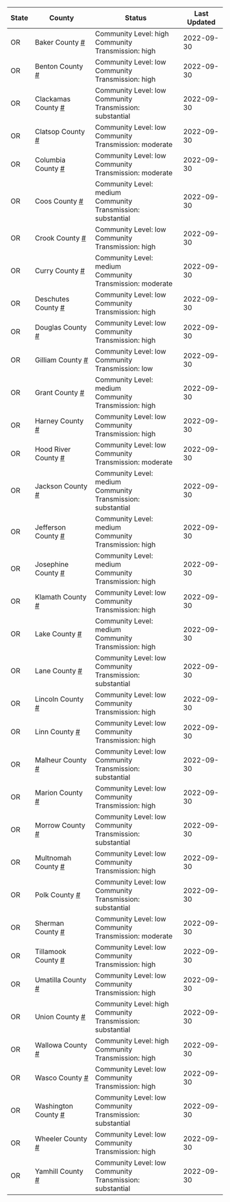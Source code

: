 State | County | Status | Last Updated
--- | --- | --- | --- 
OR | Baker County <a href="#baker_county">#</a> | <a name="baker_county"></a>Community Level: high<br/>Community Transmission: high | 2022-09-30
OR | Benton County <a href="#benton_county">#</a> | <a name="benton_county"></a>Community Level: low<br/>Community Transmission: high | 2022-09-30
OR | Clackamas County <a href="#clackamas_county">#</a> | <a name="clackamas_county"></a>Community Level: low<br/>Community Transmission: substantial | 2022-09-30
OR | Clatsop County <a href="#clatsop_county">#</a> | <a name="clatsop_county"></a>Community Level: low<br/>Community Transmission: moderate | 2022-09-30
OR | Columbia County <a href="#columbia_county">#</a> | <a name="columbia_county"></a>Community Level: low<br/>Community Transmission: moderate | 2022-09-30
OR | Coos County <a href="#coos_county">#</a> | <a name="coos_county"></a>Community Level: medium<br/>Community Transmission: substantial | 2022-09-30
OR | Crook County <a href="#crook_county">#</a> | <a name="crook_county"></a>Community Level: low<br/>Community Transmission: high | 2022-09-30
OR | Curry County <a href="#curry_county">#</a> | <a name="curry_county"></a>Community Level: medium<br/>Community Transmission: moderate | 2022-09-30
OR | Deschutes County <a href="#deschutes_county">#</a> | <a name="deschutes_county"></a>Community Level: low<br/>Community Transmission: high | 2022-09-30
OR | Douglas County <a href="#douglas_county">#</a> | <a name="douglas_county"></a>Community Level: low<br/>Community Transmission: high | 2022-09-30
OR | Gilliam County <a href="#gilliam_county">#</a> | <a name="gilliam_county"></a>Community Level: low<br/>Community Transmission: low | 2022-09-30
OR | Grant County <a href="#grant_county">#</a> | <a name="grant_county"></a>Community Level: medium<br/>Community Transmission: high | 2022-09-30
OR | Harney County <a href="#harney_county">#</a> | <a name="harney_county"></a>Community Level: low<br/>Community Transmission: high | 2022-09-30
OR | Hood River County <a href="#hood_river_county">#</a> | <a name="hood_river_county"></a>Community Level: low<br/>Community Transmission: moderate | 2022-09-30
OR | Jackson County <a href="#jackson_county">#</a> | <a name="jackson_county"></a>Community Level: medium<br/>Community Transmission: substantial | 2022-09-30
OR | Jefferson County <a href="#jefferson_county">#</a> | <a name="jefferson_county"></a>Community Level: medium<br/>Community Transmission: high | 2022-09-30
OR | Josephine County <a href="#josephine_county">#</a> | <a name="josephine_county"></a>Community Level: medium<br/>Community Transmission: high | 2022-09-30
OR | Klamath County <a href="#klamath_county">#</a> | <a name="klamath_county"></a>Community Level: low<br/>Community Transmission: high | 2022-09-30
OR | Lake County <a href="#lake_county">#</a> | <a name="lake_county"></a>Community Level: medium<br/>Community Transmission: high | 2022-09-30
OR | Lane County <a href="#lane_county">#</a> | <a name="lane_county"></a>Community Level: low<br/>Community Transmission: substantial | 2022-09-30
OR | Lincoln County <a href="#lincoln_county">#</a> | <a name="lincoln_county"></a>Community Level: low<br/>Community Transmission: high | 2022-09-30
OR | Linn County <a href="#linn_county">#</a> | <a name="linn_county"></a>Community Level: low<br/>Community Transmission: high | 2022-09-30
OR | Malheur County <a href="#malheur_county">#</a> | <a name="malheur_county"></a>Community Level: low<br/>Community Transmission: substantial | 2022-09-30
OR | Marion County <a href="#marion_county">#</a> | <a name="marion_county"></a>Community Level: low<br/>Community Transmission: high | 2022-09-30
OR | Morrow County <a href="#morrow_county">#</a> | <a name="morrow_county"></a>Community Level: low<br/>Community Transmission: substantial | 2022-09-30
OR | Multnomah County <a href="#multnomah_county">#</a> | <a name="multnomah_county"></a>Community Level: low<br/>Community Transmission: high | 2022-09-30
OR | Polk County <a href="#polk_county">#</a> | <a name="polk_county"></a>Community Level: low<br/>Community Transmission: substantial | 2022-09-30
OR | Sherman County <a href="#sherman_county">#</a> | <a name="sherman_county"></a>Community Level: low<br/>Community Transmission: moderate | 2022-09-30
OR | Tillamook County <a href="#tillamook_county">#</a> | <a name="tillamook_county"></a>Community Level: low<br/>Community Transmission: high | 2022-09-30
OR | Umatilla County <a href="#umatilla_county">#</a> | <a name="umatilla_county"></a>Community Level: low<br/>Community Transmission: high | 2022-09-30
OR | Union County <a href="#union_county">#</a> | <a name="union_county"></a>Community Level: high<br/>Community Transmission: substantial | 2022-09-30
OR | Wallowa County <a href="#wallowa_county">#</a> | <a name="wallowa_county"></a>Community Level: high<br/>Community Transmission: high | 2022-09-30
OR | Wasco County <a href="#wasco_county">#</a> | <a name="wasco_county"></a>Community Level: low<br/>Community Transmission: high | 2022-09-30
OR | Washington County <a href="#washington_county">#</a> | <a name="washington_county"></a>Community Level: low<br/>Community Transmission: substantial | 2022-09-30
OR | Wheeler County <a href="#wheeler_county">#</a> | <a name="wheeler_county"></a>Community Level: low<br/>Community Transmission: high | 2022-09-30
OR | Yamhill County <a href="#yamhill_county">#</a> | <a name="yamhill_county"></a>Community Level: low<br/>Community Transmission: substantial | 2022-09-30
